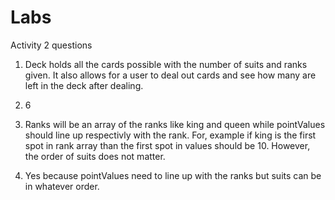 # Labs
Activity 2 questions 
1. Deck holds all the cards possible with the number of suits and ranks given. It also allows for a user to deal out cards and see how many are left in the deck after dealing.

2. 6

3. Ranks will be an array of the ranks like king and queen while pointValues should line up respectivly with the rank. For, example if king is the first spot in rank array than the first spot in values should be 10. However, the order of suits does not matter.

4. Yes because pointValues need to line up with the ranks but suits can be in whatever order.